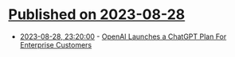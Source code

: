 # [Published on 2023-08-28](index.md)

* [2023-08-28, 23:20:00](https://slashdot.org/story/23/08/28/2039249/openai-launches-a-chatgpt-plan-for-enterprise-customers?utm_source=rss1.0mainlinkanon&utm_medium=feed) - [OpenAI Launches a ChatGPT Plan For Enterprise Customers](https://slashdot.org/story/23/08/28/2039249/openai-launches-a-chatgpt-plan-for-enterprise-customers?utm_source=rss1.0mainlinkanon&utm_medium=feed)

